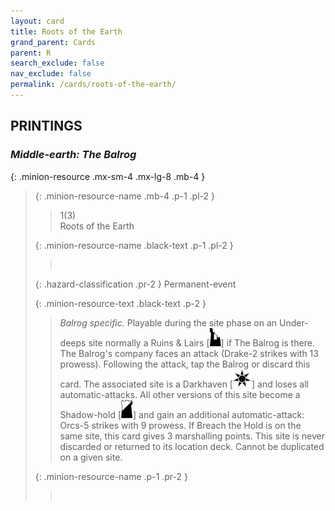```yaml
---
layout: card
title: Roots of the Earth
grand_parent: Cards
parent: R
search_exclude: false
nav_exclude: false
permalink: /cards/roots-of-the-earth/
---
```


## PRINTINGS


### _Middle-earth: The Balrog_

{: .minion-resource .mx-sm-4 .mx-lg-8 .mb-4 }
> {: .minion-resource-name .mb-4 .p-1 .pl-2 }
> > <div class="hazard-mp">1(3)</div>
> > <div class="card-name">Roots of the Earth</div>
>
> {: .minion-resource-name .black-text .p-1 .pl-2 }
> > &nbsp;
>
> {: .hazard-classification .pr-2 }
> Permanent-event
>
> {: .minion-resource-text .black-text .p-2 }
> > _Balrog specific._ Playable during the site phase on an Under-deeps site normally a Ruins & Lairs \[![](/assets/images/ruinlair.svg)] if The Balrog is there. The Balrog's company faces an attack (Drake-2 strikes with 13 prowess). Following the attack, tap the Balrog or discard this card. The associated site is a Darkhaven \[![](/assets/images/dark-haven.svg)] and loses all automatic-attacks. All other versions of this site become a Shadow-hold \[![](/assets/images/shadow-hold.svg)] and gain an additional automatic-attack: Orcs-5 strikes with 9 prowess. If Breach the Hold is on the same site, this card gives 3 marshalling points. This site is never discarded or returned to its location deck. Cannot be duplicated on a given site. 
> 
> {: .minion-resource-name .p-1 .pr-2 }
> > <div class="card-shield"></div>
> > <div class="card-corruption-white">&nbsp;</div>
